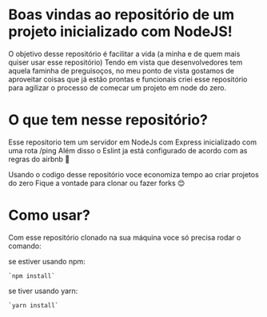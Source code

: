# Boas vindas ao repositório de um projeto inicializado com NodeJS!

O objetivo desse repositório é facilitar a vida (a minha e de quem mais quiser usar esse repositório)
Tendo em vista que desenvolvedores tem aquela faminha de preguisoços, no meu ponto de vista gostamos de aproveitar coisas que já estão prontas e funcionais
criei esse repositório para agilizar o processo de comecar um projeto em node do zero.

# O que tem nesse repositório?

Esse repositorio tem um servidor em NodeJs com Express inicializado com uma rota /ping
Além disso o Eslint ja está configurado de acordo com as regras do airbnb :star_struck:

Usando o codigo desse repositório voce economiza tempo ao criar projetos do zero
Fique a vontade para clonar ou fazer forks :blush:

# Como usar?

Com esse repositório clonado na sua máquina voce só precisa rodar o comando:

se estiver usando npm:

    `npm install`

se tiver usando yarn:

    `yarn install`
